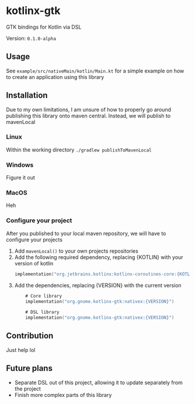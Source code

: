# kotlinx-gtk

GTK bindings for Kotlin via DSL

Version: `0.1.0-alpha`

## Usage

See `example/src/nativeMain/kotlin/Main.kt` for a simple example on
how to create an application using this library


## Installation

Due to my own limitations, I am unsure of how to properly go around publishing this library onto maven central. Instead,
we will publish to mavenLocal

### Linux

Within the working directory
`./gradlew publishToMavenLocal`

### Windows

Figure it out

### MacOS

Heh

### Configure your project

After you published to your local maven repository, we will have to configure your projects

1. Add `mavenLocal()` to your own projects repositories
2. Add the following required dependency, replacing {KOTLIN} with your version of kotlin
   ```kotlin
   implementation("org.jetbrains.kotlinx:kotlinx-coroutines-core:{KOTLIN}-native-mt")
   ```
3. Add the dependencies, replacing {VERSION} with the current version
   ```kotlin 
	   # Core library
	   implementation("org.gnome.kotlinx-gtk:nativex:{VERSION}")
	   
	   # DSL library
	   implementation("org.gnome.kotlinx-gtk:nativex:{VERSION}")
   ```

## Contribution

Just help lol

## Future plans

- Separate DSL out of this project, allowing it to update separately from the project
- Finish more complex parts of this library
